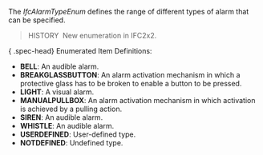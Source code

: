 ﻿The _IfcAlarmTypeEnum_ defines the range of different types of alarm that can be specified.

> HISTORY&nbsp; New enumeration in IFC2x2.

{ .spec-head}
Enumerated Item Definitions:

* **BELL**: An audible alarm.
* **BREAKGLASSBUTTON**: An alarm activation mechanism in which a protective glass has to be broken to enable a button to be pressed.
* **LIGHT**: A visual alarm.
* **MANUALPULLBOX**: An alarm activation mechanism in which activation is achieved by a pulling action.
* **SIREN**: An audible alarm.
* **WHISTLE**: An audible alarm.
* **USERDEFINED**: User-defined type.
* **NOTDEFINED**: Undefined type.
